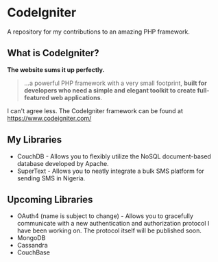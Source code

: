 # CodeIgniter
A repository for my contributions to an amazing PHP framework.

## What is CodeIgniter?
**The website sums it up perfectly.**
> ...a powerful PHP framework with a very small footprint, **built for developers who need a simple and elegant toolkit to create full-featured web applications**.

I can't agree less. The CodeIgniter framework can be found at https://www.codeigniter.com/

## My Libraries
- CouchDB - Allows you to flexibly utilize the NoSQL document-based database developed by Apache.
- SuperText - Allows you to neatly integrate a bulk SMS platform for sending SMS in Nigeria.

## Upcoming Libraries
- OAuth4 (name is subject to change) - Allows you to gracefully communicate with a new authentication and authorization protocol I have been working on. The protocol itself will be published soon.
- MongoDB
- Cassandra
- CouchBase
